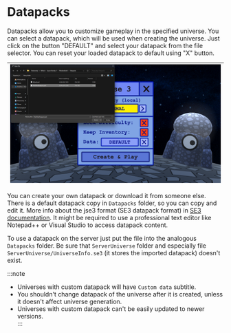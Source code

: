 # Datapacks

Datapacks allow you to customize gameplay in the specified universe. You can select a datapack, which will be used
when creating the universe. Just click on the button "DEFAULT" and select your datapack from the file selector.
You can reset your loaded datapack to default using "X" button.

| ![SE3_image](../../static/img/pages/datapack1.png) |
| ----------------------------------------------- |

You can create your own datapack or download it from someone else. There is
a default datapack copy in `Datapacks` folder, so you can copy and edit it. More
info about the jse3 format (SE3 datapack format) in [SE3 documentation](/documentation).
It might be required to use a professional text editor like Notepad++ or Visual Studio to access
datapack content.  

To use a datapack on the server just put the file into the analogous `Datapacks` folder.
Be sure that `ServerUniverse` folder and especially file `ServerUniverse/UniverseInfo.se3`
(it stores the imported datapack) doesn't exist.

:::note
- Universes with custom datapack will have `Custom data` subtitle.  
- You shouldn't change datapack of the universe after it is created, unless it doesn't affect universe generation.  
- Universes with custom datapack can't be easily updated to newer versions.  
:::
